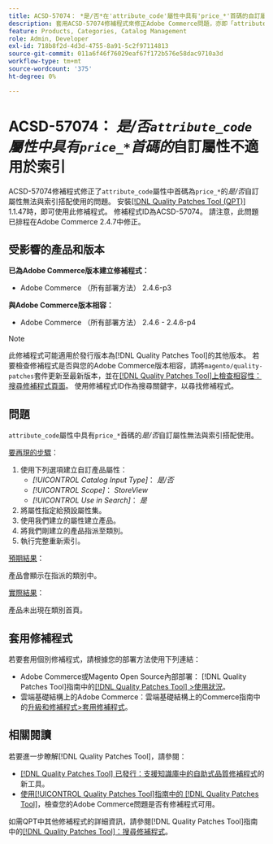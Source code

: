 ```yaml
---
title: ACSD-57074： *是/否*在'attribute_code'屬性中具有'price_*'首碼的自訂屬性不適用於索引
description: 套用ACSD-57074修補程式來修正Adobe Commerce問題，亦即「attribute_code」屬性中首碼為「price_*」的*Yes/No*自訂屬性無法與索引搭配運作。
feature: Products, Categories, Catalog Management
role: Admin, Developer
exl-id: 718b8f2d-4d3d-4755-8a91-5c2f97114813
source-git-commit: 011a6f46f76029eaf67f172b576e58dac9710a3d
workflow-type: tm+mt
source-wordcount: '375'
ht-degree: 0%

---
```


# ACSD-57074： *是/否`attribute_code`屬性中具有`price_*`首碼的*&#x200B;自訂屬性不適用於索引

ACSD-57074修補程式修正了`attribute_code`屬性中首碼為`price_*`的&#x200B;*是/否*&#x200B;自訂屬性無法與索引搭配使用的問題。 安裝[[!DNL Quality Patches Tool (QPT)]](https://experienceleague.adobe.com/en/docs/commerce-operations/tools/quality-patches-tool/quality-patches-tool-to-self-serve-quality-patches) 1.1.47時，即可使用此修補程式。 修補程式ID為ACSD-57074。 請注意，此問題已排程在Adobe Commerce 2.4.7中修正。

## 受影響的產品和版本

**已為Adobe Commerce版本建立修補程式：**

* Adobe Commerce （所有部署方法） 2.4.6-p3

**與Adobe Commerce版本相容：**

* Adobe Commerce （所有部署方法） 2.4.6 - 2.4.6-p4

>[!NOTE]
>
>此修補程式可能適用於發行版本為[!DNL Quality Patches Tool]的其他版本。 若要檢查修補程式是否與您的Adobe Commerce版本相容，請將`magento/quality-patches`套件更新至最新版本，並在[[!DNL Quality Patches Tool]上檢查相容性：搜尋修補程式頁面](https://experienceleague.adobe.com/tools/commerce-quality-patches/index.html)。 使用修補程式ID作為搜尋關鍵字，以尋找修補程式。

## 問題

`attribute_code`屬性中具有`price_*`首碼的&#x200B;*是/否*&#x200B;自訂屬性無法與索引搭配使用。

<u>要再現的步驟</u>：

1. 使用下列選項建立自訂產品屬性：
   * *[!UICONTROL Catalog Input Type]*： *是/否*
   * *[!UICONTROL Scope]*： *StoreView*
   * *[!UICONTROL Use in Search]*： *是*
1. 將屬性指定給預設屬性集。
1. 使用我們建立的屬性建立產品。
1. 將我們剛建立的產品指派至類別。
1. 執行完整重新索引。

<u>預期結果</u>：

產品會顯示在指派的類別中。

<u>實際結果</u>：

產品未出現在類別首頁。

## 套用修補程式

若要套用個別修補程式，請根據您的部署方法使用下列連結：

* Adobe Commerce或Magento Open Source內部部署： [!DNL Quality Patches Tool]指南中的[[!DNL Quality Patches Tool] >使用狀況](/help/tools/quality-patches-tool/usage.md)。
* 雲端基礎結構上的Adobe Commerce：雲端基礎結構上的Commerce指南中的[升級和修補程式>套用修補程式](https://experienceleague.adobe.com/docs/commerce-cloud-service/user-guide/develop/upgrade/apply-patches.html)。

## 相關閱讀

若要進一步瞭解[!DNL Quality Patches Tool]，請參閱：

* [[!DNL Quality Patches Tool] 已發行：支援知識庫中的自助式品質修補程式](https://experienceleague.adobe.com/en/docs/commerce-operations/tools/quality-patches-tool/quality-patches-tool-to-self-serve-quality-patches)的新工具。
* [使用[!UICONTROL Quality Patches Tool]指南中的 [!DNL Quality Patches Tool]](/help/tools/quality-patches-tool/patches-available-in-qpt/check-patch-for-magento-issue-with-magento-quality-patches.md)，檢查您的Adobe Commerce問題是否有修補程式可用。


如需QPT中其他修補程式的詳細資訊，請參閱[!DNL Quality Patches Tool]指南中的[[!DNL Quality Patches Tool]：搜尋修補程式](https://experienceleague.adobe.com/tools/commerce-quality-patches/index.html)。
